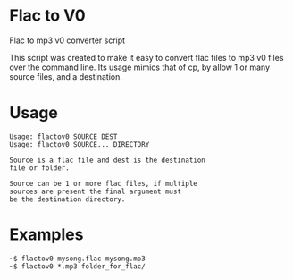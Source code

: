 Flac to V0
==========

Flac to mp3 v0 converter script

This script was created to make it easy to convert flac files
to mp3 v0 files over the command line.  Its usage mimics that of
cp, by allow 1 or many source files, and a destination.

Usage
=====

    Usage: flactov0 SOURCE DEST
    Usage: flactov0 SOURCE... DIRECTORY

    Source is a flac file and dest is the destination
    file or folder.

    Source can be 1 or more flac files, if multiple
    sources are present the final argument must
    be the destination directory.

Examples
========

    ~$ flactov0 mysong.flac mysong.mp3
    ~$ flactov0 *.mp3 folder_for_flac/
